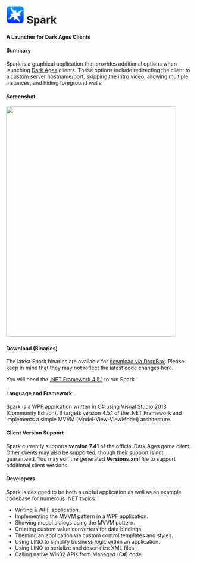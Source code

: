 # <img src=Spark/Spark.png width=48 height=48/> Spark
#### A Launcher for Dark Ages Clients

#### Summary
Spark is a graphical application that provides additional options when launching <a href="http://www.darkages.com">Dark Ages</a> clients. These options include redirecting the client to a custom server hostname/port, skipping the intro video, allowing multiple instances, and hiding foreground walls.

#### Screenshot

<img src="http://imgur.com/u0U4ZcO.png" width=456 height=617/>

#### Download (Binaries)

The latest Spark binaries are available for <a href="https://www.dropbox.com/s/sagoqwway2dzlau/Spark.zip?dl=0">download via DropBox</a>. Please keep in mind that they may not reflect the latest code changes here.

You will need the <a href="http://www.microsoft.com/en-us/download/details.aspx?id=40773">.NET Framework 4.5.1</a> to run Spark.

#### Language and Framework
Spark is a WPF application written in C# using Visual Studio 2013 (Community Edition). It targets version 4.5.1 of the .NET Framework and implements a simple MVVM (Model-View-ViewModel) architecture.

#### Client Version Support
Spark currently supports <strong>version 7.41</strong> of the official Dark Ages game client. Other clients may also be supported, though their support is not guaranteed. You may edit the generated <strong>Versions.xml</strong> file to support additional client versions.

#### Developers

Spark is designed to be both a useful application as well as an example codebase for numerous .NET topics:

<ul>
<li>Writing a WPF application.</li>
<li>Implementing the MVVM pattern in a WPF application.</li>
<li>Showing modal dialogs using the MVVM pattern.</li>
<li>Creating custom value converters for data bindings.</li>
<li>Theming an application via custom control templates and styles.</li>
<li>Using LINQ to simplify business logic within an application.</li>
<li>Using LINQ to serialize and deserialize XML files.</li>
<li>Calling native Win32 APIs from Managed (C#) code.</li>
</ul>
